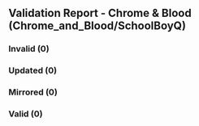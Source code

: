 ## Validation Report - Chrome & Blood (Chrome_and_Blood/SchoolBoyQ)


### Invalid (0)
### Updated (0)
### Mirrored (0)
### Valid (0)
